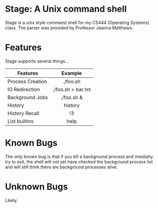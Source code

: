 # Stage: A Unix command shell

Stage is a unix style command shell for my CS444 (Operating Systems) class.
The parser was provided by Professor Jeanna Matthews. 

# Features

Stage supports several things...

| Features         | Example              |
| ---------------- |:--------------------:|
| Process Creation | ./foo.sh | /bin/cat  |
| IO Redirection   | ./foo.sh > bar.txt   |
| Background Jobs  | ./foo.sh &           |
| History          | history              |
| History Recall   | !3                   |
| List builtins    | help                 |

# Known Bugs

The only known bug is that if you kill a background process and imediatly
try to exit, the shell will not yet have checked the background process list
and will still think there are background processes alive.

# Unknown Bugs

Likely.